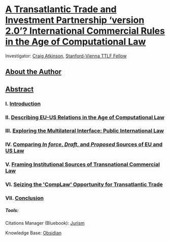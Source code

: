 # [A Transatlantic Trade and Investment Partnership ‘version 2.0’? International Commercial Rules in the Age of Computational Law](https://github.com/lexmerca/TTIPv2_ToC)

Investigator: [Craig Atkinson](https://law.stanford.edu/directory/craig-atkinson/), [Stanford-Vienna TTLF Fellow](https://law.stanford.edu/transatlantic-technology-law-forum/#slsnav-fellows)

## [About the Author](https://github.com/lexmerca/TTIPv2_ToC/blob/main/Author.md)

## [Abstract](https://github.com/lexmerca/TTIPv2_ToC/blob/main/Abstract.md)

### I. [Introduction](https://github.com/lexmerca/TTIPv2_1/)

### II. [Describing EU-US Relations in the Age of Computational Law](https://github.com/lexmerca/TTIPv2_2/)

### III. [Exploring the Multilateral Interface: Public International Law](https://github.com/lexmerca/TTIPv2_3/)

### IV. [Comparing *In force*, *Draft*, and *Proposed* Sources of EU and US Law](https://github.com/lexmerca/TTIPv2_4/)

### V. [Framing Institutional Sources of Transnational Commercial Law](https://github.com/lexmerca/TTIPv2_5/)

### VI. [Seizing the 'CompLaw' Opportunity for Transatlantic Trade](https://github.com/lexmerca/TTIPv2_6/)

### VII. [Conclusion](https://github.com/lexmerca/TTIPv2_7)



##### Tools:

Citations Manager (Bluebook): [Jurism](https://juris-m.github.io/)

Knowledge Base: [Obsidian](https://obsidian.md/)
